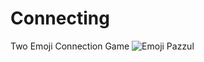 # Connecting
Two Emoji Connection Game
![Emoji Pazzul](https://user-images.githubusercontent.com/75137438/185676137-bbf77120-ab94-425e-8d3f-47e04561ceb2.gif)
